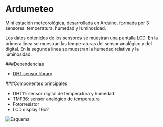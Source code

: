 Ardumeteo
======================
Mini estación meteorológica, desarrollada en Arduino, formada por 3 sensores: temperatura, humedad y luminosidad. 

Los datos obtenidos de los sensores se muestran una pantalla LCD. En la primera linea se muestran las temperaturas del sensor analógico y del digital. En la segunda línea se muestran la humedad relativa y la luminosidad.

###Dependencias
- [DHT sensor library] 

###Componentes principales
- DHT11: sensor digital de temperatura y humedad
- TMP36: sensor analógico de temperatura
- Fotorresistor
- LCD display 16x2

![Esquema](https://dl.dropboxusercontent.com/u/2212711/links/ardumeteo-esquema-v1.png)

[DHT sensor library]:https://github.com/adafruit/DHT-sensor-library

